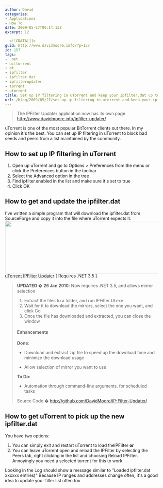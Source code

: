 ```yaml
---
author: David
categories:
- Applications
- How To
date: 2009-05-27T00:14:13Z
excerpt: |2

  <![CDATA[]]>
guid: http://www.davidmoore.info/?p=157
id: 157
tags:
- .net
- bittorrent
- bt
- ipfilter
- ipfilter.dat
- ipfilterupdater
- torrent
- utorrent
title: Set up IP filtering in uTorrent and keep your ipfilter.dat up to date easily
url: /blog/2009/05/27/set-up-ip-filtering-in-utorrent-and-keep-your-ipfilterdat-up-to-date-easily/
---
```


<blockquote>The IPFilter Updater application now has its own page: <a href="http://www.davidmoore.info/ipfilter-updater/">http://www.davidmoore.info/ipfilter-updater/</a></blockquote> uTorrent is one of the most popular BitTorrent clients out there. In my opinion it's the best. You can set up IP filtering in uTorrent to block bad seeds and peers from a list maintained by the community. <h2>How to set up IP filtering in uTorrent</h2> <ol> <li>Open up uTorrent and go to Options > Preferences from the menu or click the Preferences button in the toolbar</li> <li>Select the Advanced option in the tree</li> <li>Find ipfilter.enabled in the list and make sure it's set to true</li> <li>Click OK</li> </ol> <h2>How to get and update the ipfilter.dat</h2> I've written a simple program that will download the ipfilter.dat from SourceForge and copy it into the file where uTorrent expects it. <a href="http://www.davidmoore.info/wp-content/uploads/2009/05/IPFilterUpdater.png"><img class="alignnone size-medium wp-image-251" title="IPFilterUpdater" src="http://www.davidmoore.info/wp-content/uploads/2009/05/IPFilterUpdater.png" alt="" width="683" height="172" /></a> <a href="/ipfilter-updater/">uTorrent IPFilter Updater</a> [ Requires .NET 3.5 ] <blockquote><strong>UPDATED � 26 Jan 2010</strong>: Now requires .NET 3.5, and allows mirror selection <ol> <li>Extract the files to a folder, and run IPFilter.UI.exe</li> <li>Wait for it to download the mirrors, select the one you want, and click Go</li> <li>Once the file has downloaded and extracted, you can close the window</li> </ol> <h4>Enhancements</h4> <strong>Done:</strong> <ul> <li>Download and extract zip file to speed up the download time and minimize the download usage</li> </ul> <ul> <li>Allow selection of mirror you want to use</li> </ul> <strong>To Do:</strong> <ul> <li>Automation through command-line arguments, for scheduled tasks</li> </ul> Source Code:� <a href="http://github.com/DavidMoore/IP-Filter-Updater/">http://github.com/DavidMoore/IP-Filter-Updater/</a></blockquote> <h2>How to get uTorrent to pick up the new ipfilter.dat</h2> You have two options: <ol> <li>You can simply exit and restart uTorrent to load theIPFilter <strong>or</strong></li> <li>You can leave uTorrent open and reload the IPFilter by selecting the Peers tab, right clicking in the list and choosing Reload IPFilter. Annoyingly you need a selected torrent for this to work.</li> </ol> Looking in the Log should show a message similar to "Loaded ipfilter.dat xxxxxx entries)" Because IP ranges and addresses change often, it's a good idea to update your filter list often too.